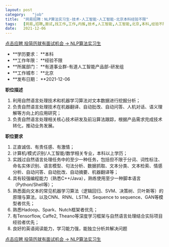 ```yaml
---
layout:	post
category:	"job"
title:	"网易招聘：NLP算法实习生-技术-人工智能-人工智能-北京本科经验不限"
tags:	[网易,招聘,面试,找工作,工作,内推,技术,人工智能,人工智能,北京,本科,经验不限]
date:	2021-12-06
---
```


[点击应聘 投简历就有面试机会 -> NLP算法实习生](http://mobile.bole.netease.com/bole/boleDetail?id=10701&employeeId=346f03c3cda5f04c&key=all)



- **学历要求： **本科
- **工作年限： **经验不限
- **所属部门： **有道事业群-有道人工智能产品部-研发组
- **工作城市： **北京
- **发布日期： **2021-12-06



**职位描述**
1. 利用自然语言处理技术和机器学习算法对文本数据进行挖掘分析； 
2. 负责自然语言处理技术在机器翻译、自动批改、自动问答、人机对话、语义理解等方向上的应用研究；
3. 负责自然语言处理相关核心技术研发及前沿算法跟踪，根据产品需求完成技术转化，推动业务发展。



**职位要求**
1. 正直诚信、有责任感、有激情； 
2. 计算机/模式识别/人工智能/数学相关专业，本科以上学历； 
3. 实践过自然语言处理任务中的至少一种任务，包括但不限于分词、词性标注、命名实体识别、语言模型、句法分析、数据抓取、文本分类、文本检索、情感分析、自动问答、自动批改、自动摘要、机器翻译等； 
4. 具有较强编程能力（熟悉C++/Java），熟练使用至少一种脚本语言（Python/Shell等）；
5. 熟悉面向文本的常见机器学习算法（逻辑回归、SVM、决策树、贝叶斯等）的原理与算法，以及CNN、RNN、LSTM、Sequence to sequence、GAN等模型者优先；
6. 熟悉Hadoop、Spark、Nutch框架者优先；
7. 有Tensorflow, Caffe2, Theano等深度学习框架与自然语言处理结合实际项目经验者优先；
8. 良好的英语阅读能力，学习能力强，能独立分析并解决问题



[点击应聘 投简历就有面试机会 -> NLP算法实习生](http://mobile.bole.netease.com/bole/boleDetail?id=10701&employeeId=346f03c3cda5f04c&key=all)